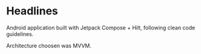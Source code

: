 # Headlines

Android application built with Jetpack Compose + Hilt, following clean code guidelines.

Architecture choosen was MVVM.
